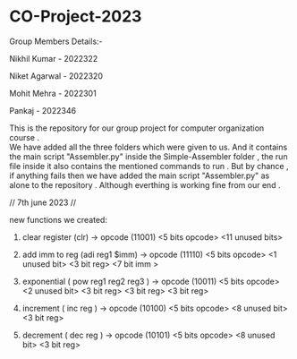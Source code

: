 # CO-Project-2023
Group Members Details:-

  Nikhil Kumar - 2022322
  
  Niket Agarwal - 2022320
  
  Mohit Mehra - 2022301
  
  Pankaj  - 2022346
  
  
This is the repository for our group project for computer organization course .  
We have added all the three folders which were given to us. And it contains the main script "Assembler.py" inside the Simple-Assembler folder , the run file inside it also contains the mentioned commands to run . 
But by chance , if anything  fails then we have added the main script "Assembler.py" as alone to the repository . Although everthing is working fine from our end .  


//     7th june 2023       //

new functions we created:

1) clear register (clr) -> 
                            opcode (11001) 
                            <5 bits opcode> <11 unused bits>
                            
2) add imm to reg (adi reg1 $imm) ->
                             opcode (11110)
                             <5 bits opcode> <1 unused bit> <3 bit reg> <7 bit imm >
                             
3) exponential ( pow reg1 reg2 reg3 ) ->
                             opcode (10011)
                             <5 bits opcode> <2 unused bit> <3 bit reg> <3 bit reg> <3 bit reg>
            
4) increment ( inc reg ) ->
                             opcode (10100)
                             <5 bits opcode> <8 unused bit> <3 bit reg>
                             
5) decrement ( dec reg ) ->
                             opcode (10101)
                             <5 bits opcode> <8 unused bit> <3 bit reg>
                             
                             
                             
               
                             
          
                 

